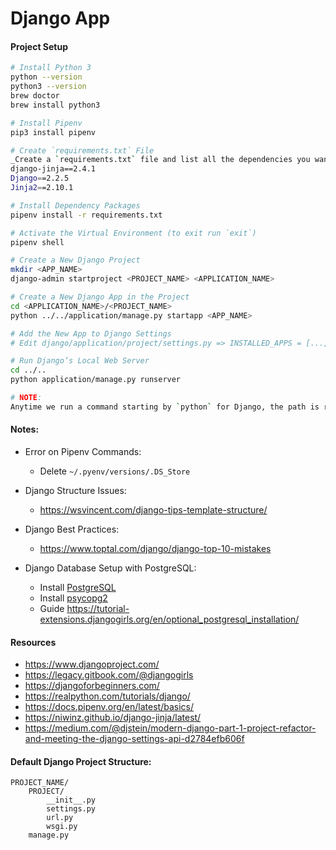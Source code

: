 # Django App


#### Project Setup
 ```bash
# Install Python 3
python --version
python3 --version
brew doctor
brew install python3

# Install Pipenv
pip3 install pipenv

# Create `requirements.txt` File
_Create a `requirements.txt` file and list all the dependencies you want to install_
django-jinja==2.4.1
Django==2.2.5
Jinja2==2.10.1

# Install Dependency Packages
pipenv install -r requirements.txt

# Activate the Virtual Environment (to exit run `exit`)
pipenv shell

# Create a New Django Project
mkdir <APP_NAME>
django-admin startproject <PROJECT_NAME> <APPLICATION_NAME>

# Create a New Django App in the Project
cd <APPLICATION_NAME>/<PROJECT_NAME>
python ../../application/manage.py startapp <APP_NAME>

# Add the New App to Django Settings
# Edit django/application/project/settings.py => INSTALLED_APPS = [..., '<PROJECT_NAME>.<APP_NAME>',]

# Run Django’s Local Web Server
cd ../..
python application/manage.py runserver

# NOTE:
Anytime we run a command starting by `python` for Django, the path is relative to the place `manage.py` exists.
```

#### Notes:

- Error on Pipenv Commands:
    + Delete `~/.pyenv/versions/.DS_Store`

- Django Structure Issues:
    + https://wsvincent.com/django-tips-template-structure/

- Django Best Practices:
    + https://www.toptal.com/django/django-top-10-mistakes

- Django Database Setup with PostgreSQL:
    + Install [PostgreSQL](https://pypi.org/project/postgres/)
    + Install [psycopg2](https://pypi.org/project/psycopg2/)
    + Guide https://tutorial-extensions.djangogirls.org/en/optional_postgresql_installation/


#### Resources
- https://www.djangoproject.com/
- https://legacy.gitbook.com/@djangogirls
- https://djangoforbeginners.com/
- https://realpython.com/tutorials/django/
- https://docs.pipenv.org/en/latest/basics/
- https://niwinz.github.io/django-jinja/latest/
- https://medium.com/@djstein/modern-django-part-1-project-refactor-and-meeting-the-django-settings-api-d2784efb606f




#### Default Django Project Structure:
```
PROJECT_NAME/
    PROJECT/
        __init__.py
        settings.py
        url.py
        wsgi.py
    manage.py
```
